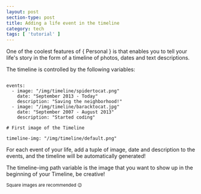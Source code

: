```yaml
---
layout: post
section-type: post
title: Adding a life event in the timeline
category: tech
tags: [ 'tutorial' ]
---
```

One of the coolest features of { Personal } is that enables you to tell your life's story in
the form of a timeline of photos, dates and text descriptions.

The timeline is controlled by the following variables:

<pre><code data-trim class="yaml">
events:
  - image: "/img/timeline/spidertocat.png"
    date: "September 2013 - Today"
    description: "Saving the neighborhood!"
  - image: "/img/timeline/baracktocat.jpg"
    date: "September 2007 - August 2013"
    description: "Started coding"

# First image of the Timeline

timeline-img: "/img/timeline/default.png"
</code></pre>

For each event of your life, add a tuple of image, date and description to the events,
and the timeline will be automatically generated!

The timeline-img path variable is the image that you want to show up in the beginning of your Timeline, be creative!

<small>Square images are recommended 😉</small>
